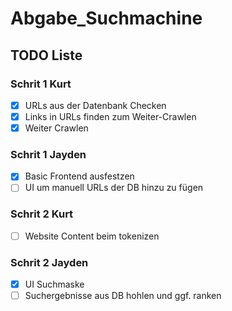# Abgabe_Suchmachine

## TODO Liste

### Schrit 1 Kurt

- [x] URLs aus der Datenbank Checken
- [x] Links in URLs finden zum Weiter-Crawlen
- [x] Weiter Crawlen

### Schrit 1 Jayden

- [x] Basic Frontend ausfestzen
- [ ] UI um manuell URLs der DB hinzu zu fügen

### Schrit 2 Kurt

- [ ] Website Content beim tokenizen

### Schrit 2 Jayden

- [x] UI Suchmaske
- [ ] Suchergebnisse aus DB hohlen und ggf. ranken
